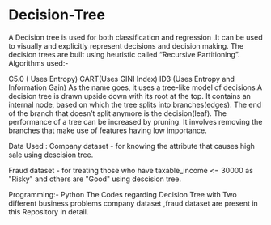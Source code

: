 # Decision-Tree

A Decision tree is used for both classification and regression .It can be used to visually and explicitly represent decisions and decision making. The decision trees are built using heuristic called “Recursive Partitioning”. Algorithms used:-

C5.0 ( Uses Entropy)
CART(Uses GINI Index)
ID3 (Uses Entropy and Information Gain) As the name goes, it uses a tree-like model of decisions.A decision tree is drawn upside down with its root at the top. It contains an internal node, based on which the tree splits into branches(edges). The end of the branch that doesn’t split anymore is the decision(leaf). The performance of a tree can be increased by pruning. It involves removing the branches that make use of features having low importance.

Data Used :
Company dataset - for knowing the attribute that causes high sale using descision tree.

Fraud dataset - for treating those who have taxable_income <= 30000 as "Risky" and others are "Good" using descision tree.

Programming:- Python The Codes regarding Decision Tree with Two different business problems company dataset ,fraud dataset are present in this Repository in detail.
